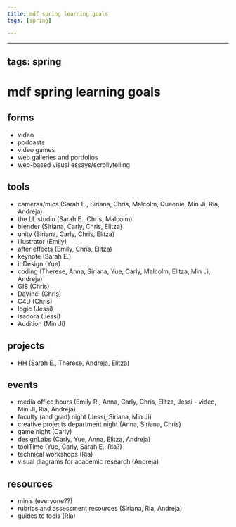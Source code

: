 ```yaml
---
title: mdf spring learning goals
tags: [spring]

---
```


---
tags: spring
---

# mdf spring learning goals

## forms
* video
* podcasts
* video games
* web galleries and portfolios
* web-based visual essays/scrollytelling

## tools
* cameras/mics (Sarah E., Siriana, Chris, Malcolm, Queenie, Min Ji, Ria, Andreja)
* the LL studio (Sarah E., Chris, Malcolm)
* blender (Siriana, Carly, Chris, Elitza)
* unity (Siriana, Carly, Chris, Elitza)
* illustrator (Emily)
* after effects (Emily, Chris, Elitza)
* keynote (Sarah E.)
* inDesign (Yue)
* coding (Therese, Anna, Siriana, Yue, Carly, Malcolm, Elitza, Min Ji, Andreja)
* GIS (Chris)
* DaVinci (Chris)
* C4D (Chris)
* logic (Jessi)
* isadora (Jessi)
* Audition (Min Ji)

## projects
* HH (Sarah E., Therese, Andreja, Elitza)

## events
* media office hours (Emily R., Anna, Carly, Chris, Elitza, Jessi - video, Min Ji, Ria, Andreja)
* faculty (and grad) night (Jessi, Siriana, Min Ji)
* creative projects department night (Anna, Siriana, Chris)
* game night (Carly)
* designLabs (Carly, Yue, Anna, Elitza, Andreja)
* toolTime (Yue, Carly, Sarah E., Ria?)
* technical workshops (Ria)
* visual diagrams for academic research (Andreja)


## resources
* minis (everyone??)
* rubrics and assessment resources (Siriana, Ria, Andreja)
* guides to tools (Ria)